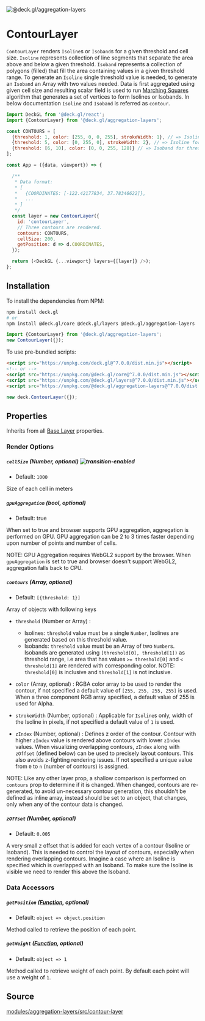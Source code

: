 <!-- INJECT:"ContourLayerDemo" -->

<p class="badges">
  <img src="https://img.shields.io/badge/@deck.gl/aggregation--layers-lightgrey.svg?style=flat-square" alt="@deck.gl/aggregation-layers" />
</p>


# ContourLayer

`ContourLayer` renders `Isoline`s or `Isoband`s for a given threshold and cell size. `Isoline` represents collection of line segments that separate the area above and below a given threshold. `Isoband` represents a collection of polygons (filled) that fill the area containing values in a given threshold range. To generate an `Isoline` single threshold value is needed, to generate an `Isoband` an Array with two values needed. Data is first aggregated using given cell size and resulting scalar field is used to run [Marching Squares](https://en.wikipedia.org/wiki/Marching_squares) algorithm that generates a set of vertices to form Isolines or Isobands. In below documentation `Isoline` and `Isoband` is referred as `contour`.


```js
import DeckGL from '@deck.gl/react';
import {ContourLayer} from '@deck.gl/aggregation-layers';

const CONTOURS = [
  {threshold: 1, color: [255, 0, 0, 255], strokeWidth: 1}, // => Isoline for threshold 1
  {threshold: 5, color: [0, 255, 0], strokeWidth: 2}, // => Isoline for threshold 5
  {threshold: [6, 10], color: [0, 0, 255, 128]} // => Isoband for threshold range [6, 10)
];

const App = ({data, viewport}) => {

  /**
   * Data format:
   * [
   *   {COORDINATES: [-122.42177834, 37.78346622]},
   *   ...
   * ]
   */
  const layer = new ContourLayer({
    id: 'contourLayer',
    // Three contours are rendered.
    contours: CONTOURS,
    cellSize: 200,
    getPosition: d => d.COORDINATES,
  });

  return (<DeckGL {...viewport} layers={[layer]} />);
};
```


## Installation

To install the dependencies from NPM:

```bash
npm install deck.gl
# or
npm install @deck.gl/core @deck.gl/layers @deck.gl/aggregation-layers
```

```js
import {ContourLayer} from '@deck.gl/aggregation-layers';
new ContourLayer({});
```

To use pre-bundled scripts:

```html
<script src="https://unpkg.com/deck.gl@^7.0.0/dist.min.js"></script>
<!-- or -->
<script src="https://unpkg.com/@deck.gl/core@^7.0.0/dist.min.js"></script>
<script src="https://unpkg.com/@deck.gl/layers@^7.0.0/dist.min.js"></script>
<script src="https://unpkg.com/@deck.gl/aggregation-layers@^7.0.0/dist.min.js"></script>
```

```js
new deck.ContourLayer({});
```


## Properties

Inherits from all [Base Layer](/docs/api-reference/layer.md) properties.

### Render Options

##### `cellSize` (Number, optional) ![transition-enabled](https://img.shields.io/badge/transition-enabled-green.svg?style=flat-square")

* Default: `1000`

Size of each cell in meters

##### `gpuAggregation` (bool, optional)

* Default: true

When set to true and browser supports GPU aggregation, aggregation is performed on GPU. GPU aggregation can be 2 to 3 times faster depending upon number of points and number of cells.

NOTE: GPU Aggregation requires WebGL2 support by the browser. When `gpuAggregation` is set to true and browser doesn't support WebGL2, aggregation falls back to CPU.

##### `contours` (Array, optional)

* Default: `[{threshold: 1}]`

Array of objects with following keys

* `threshold` (Number or Array) :

  - Isolines: `threshold` value must be a single `Number`, Isolines are generated based on this threshold value.
  - Isobands: `threshold` value must be an Array of two `Number`s. Isobands are generated using `[threshold[0], threshold[1])` as threshold range, i.e area that has values `>= threshold[0]` and `< threshold[1]` are rendered with corresponding color. NOTE: `threshold[0]` is inclusive and `threshold[1]` is not inclusive.

* `color` (Array, optional) : RGBA color array to be used to render the contour, if not specified a default value of `[255, 255, 255, 255]` is used. When a three component RGB array specified, a default value of 255 is used for Alpha.

* `strokeWidth` (Number, optional) : Applicable for `Isoline`s only, width of the Isoline in pixels, if not specified a default value of `1` is used.

* `zIndex` (Number, optional) : Defines z order of the contour. Contour with higher `zIndex` value is rendered above contours with lower `zIndex` values. When visualizing overlapping contours, `zIndex` along with `zOffset` (defined below) can be used to precisely layout contours. This also avoids z-fighting rendering issues. If not specified a unique value from `0` to `n` (number of contours) is assigned.

NOTE: Like any other layer prop, a shallow comparison is performed on `contours` prop to determine if it is changed. When changed, contours are re-generated, to avoid un-necessary contour generation, this shouldn't be defined as inline array, instead should be set to an object, that changes, only when any of the contour data is changed.

##### `zOffset` (Number, optional)

* Default: `0.005`

A very small z offset that is added for each vertex of a contour (Isoline or Isoband). This is needed to control the layout of contours, especially when rendering overlapping contours. Imagine a case where an Isoline is specified which is overlapped with an Isoband. To make sure the Isoline is visible we need to render this above the Isoband.

### Data Accessors

##### `getPosition` ([Function](/docs/developer-guide/using-layers.md#accessors), optional)

* Default: `object => object.position`

Method called to retrieve the position of each point.

##### `getWeight` ([Function](/docs/developer-guide/using-layers.md#accessors), optional)

* Default: `object => 1`

Method called to retrieve weight of each point. By default each point will use a weight of `1`.

## Source

[modules/aggregation-layers/src/contour-layer](https://github.com/uber/deck.gl/tree/master/modules/aggregation-layers/src/contour-layer)
